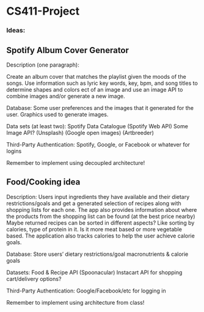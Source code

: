 # CS411-Project 
### Ideas:

## Spotify Album Cover Generator
Description (one paragraph):
	
Create an album cover that matches the playlist given the moods of the songs. Use information such as lyric key words, key, bpm, and song titles to determine shapes and colors ect of an image and use an image API to combine images and/or generate a new image.

Database:
	Some user preferences and the images that it generated for the user.
	Graphics used to generate images.

Data sets (at least two):
Spotify Data Catalogue (Spotify Web API)
Some Image API? (Unsplash) (Google open images) (Artbreeder)

Third-Party Authentication:
Spotify, Google, or Facebook or whatever for logins 

Remember to implement using decoupled architecture!

## Food/Cooking idea
Description:
Users input ingredients they have available and their dietary restrictions/goals and get a generated selection of recipes along with shopping lists for each one. The app also provides information about where the products from the shopping list can be found (at the best price nearby)
Maybe returned recipes can be sorted in different aspects? Like sorting by calories, type of protein in it. Is it more meat based or more vegetable based. 
The application also tracks calories to help the user achieve calorie goals. 

Database:
	Store users’ dietary restrictions/goal macronutrients & calorie goals

Datasets:
	Food & Recipe API (Spoonacular)
	Instacart API for shopping cart/delivery options?

Third-Party Authentication:
	Google/Facebook/etc for logging in

Remember to implement using architecture from class!
